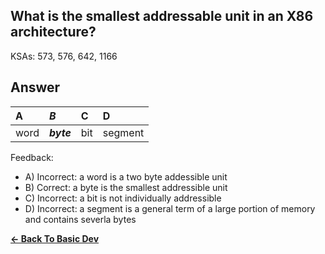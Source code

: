 ## What is the smallest addressable unit in an X86 architecture?

KSAs: 573, 576, 642, 1166

## Answer
| A | ***B*** | C | D |
| :--- | :--- | :--- | :--- |
| word | ***byte*** | bit | segment |


Feedback:

- A) Incorrect: a word is a two byte addessible unit
- B) Correct: a byte is the smallest addressible unit
- C) Incorrect: a bit is not individually addressible
- D) Incorrect: a segment is a general term of a large portion of memory and contains severla bytes

[**<- Back To Basic Dev**](../../../Basic_Dev.md)

